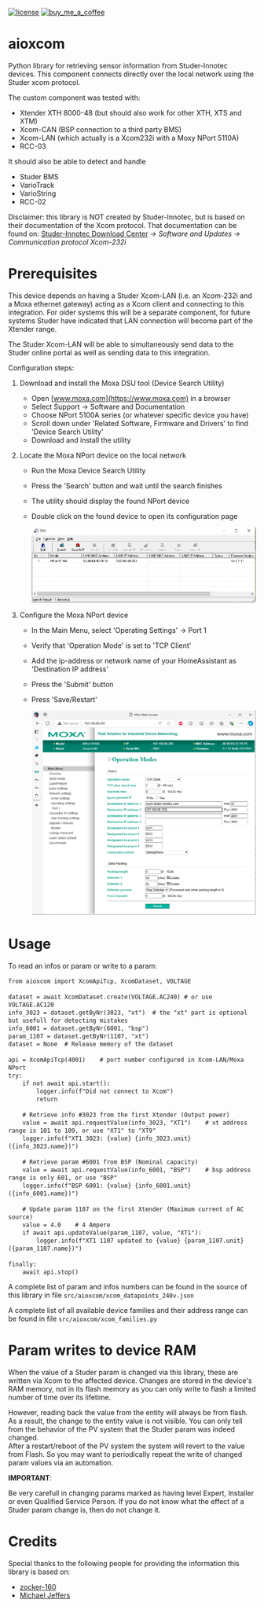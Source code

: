[![license](https://img.shields.io/github/license/toreamun/amshan-homeassistant?style=for-the-badge)](LICENSE)
[![buy_me_a_coffee](https://img.shields.io/badge/If%20you%20like%20it-Buy%20me%20a%20coffee-yellow.svg?style=for-the-badge)](https://www.buymeacoffee.com/ankohanse)


# aioxcom

Python library for retrieving sensor information from Studer-Innotec devices.
This component connects directly over the local network using the Studer xcom protocol.

The custom component was tested with:
- Xtender XTH 8000-48 (but should also work for other XTH, XTS and XTM)
- Xcom-CAN (BSP connection to a third party BMS)
- Xcom-LAN (which actually is a Xcom232i with a Moxy NPort 5110A)
- RCC-03

It should also be able to detect and handle
- Studer BMS
- VarioTrack
- VarioString
- RCC-02

Disclaimer: this library is NOT created by Studer-Innotec, but is based on their documentation of the Xcom protocol.
That documentation can be found on:
[Studer-Innotec Download Center](https://www.studer-innotec.com/en/downloads/) *-> Software and Updates -> Communication protocol Xcom-232i*


# Prerequisites

This device depends on having a Studer Xcom-LAN (i.e. an Xcom-232i and a Moxa ethernet gateway) acting as a Xcom client and connecting to this integration. For older systems this will be a separate component, for future systems Studer have indicated that LAN connection will become part of the Xtender range.

The Studer Xcom-LAN will be able to simultaneously send data to the Studer online portal as well as sending data to this integration.

Configuration steps:

1. Download and install the Moxa DSU tool (Device Search Utility)
    - Open [www.moxa.com](https://www.moxa.com) in a browser
    - Select Support -> Software and Documentation
    - Choose NPort 5100A series (or whatever specific device you have)
    - Scroll down under 'Related Software, Firmware and Drivers' to find 'Device Search Utility'
    - Download and install the utility

2. Locate the Moxa NPort device on the local network
    - Run the Moxa Device Search Utility
    - Press the 'Search' button and wait until the search finishes
    - The utility should display the found NPort device
    - Double click on the found device to open its configuration page

      ![dsu_search_results](documentation/DSU_results.png)

3. Configure the Moxa NPort device
    - In the Main Menu, select 'Operating Settings' -> Port 1
    - Verify that 'Operation Mode' is set to 'TCP Client'
    - Add the ip-address or network name of your HomeAssistant as 'Destination IP address'
    - Press the 'Submit' button
    - Press 'Save/Restart'

      ![moxa_operating_settings](documentation/Moxa_operating_settings.png)


# Usage

To read an infos or param or write to a param:

```
from aioxcom import XcomApiTcp, XcomDataset, VOLTAGE

dataset = await XcomDataset.create(VOLTAGE.AC240) # or use VOLTAGE.AC120
info_3023 = dataset.getByNr(3023, "xt")  # the "xt" part is optional but usefull for detecting mistakes
info_6001 = dataset.getByNr(6001, "bsp")
param_1107 = dataset.getByNr(1107, "xt")
dataset = None  # Release memory of the dataset

api = XcomApiTcp(4001)    # port number configured in Xcom-LAN/Moxa NPort
try:
    if not await api.start():
        logger.info(f"Did not connect to Xcom")
        return

    # Retrieve info #3023 from the first Xtender (Output power)
    value = await api.requestValue(info_3023, "XT1")    # xt address range is 101 to 109, or use "XT1" to "XT9"
    logger.info(f"XT1 3023: {value} {info_3023.unit} ({info_3023.name})")

    # Retrieve param #6001 from BSP (Nominal capacity)
    value = await api.requestValue(info_6001, "BSP")    # bsp address range is only 601, or use "BSP"
    logger.info(f"BSP 6001: {value} {info_6001.unit} ({info_6001.name})")

    # Update param 1107 on the first Xtender (Maximum current of AC source)
    value = 4.0    # 4 Ampere
    if await api.updateValue(param_1107, value, "XT1"):
        logger.info(f"XT1 1107 updated to {value} {param_1107.unit} ({param_1107.name})")

finally:
    await api.stop()
```

A complete list of param and infos numbers can be found in the source of this library in file `src/aioxcom/xcom_datapoints_240v.json`  

A complete list of all available device families and their address range can be found in file `src/aioxcom/xcom_families.py`  


# Param writes to device RAM

When the value of a Studer param is changed via this library, these are written via Xcom to the affected device. 
Changes are stored in the device's RAM memory, not in its flash memory as you can only write to flash a limited number of time over its lifetime.

However, reading back the value from the entity will always be from flash. As a result, the change to the entity value is not visible. You can only tell from the behavior of the PV system that the Studer param was indeed changed.  
After a restart/reboot of the PV system the system will revert to the value from Flash. So you may want to periodically repeat the write of changed param values via an automation.

**IMPORTANT**:

Be very carefull in changing params marked as having level Expert, Installer or even Qualified Service Person. If you do not know what the effect of a Studer param change is, then do not change it.


# Credits

Special thanks to the following people for providing the information this library is based on:
- [zocker-160](https://github.com/zocker-160/xcom-protocol)
- [Michael Jeffers](https://community.home-assistant.io/u/JeffersM)


